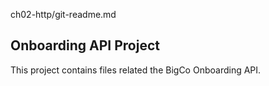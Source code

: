 ch02-http/git-readme.md
## Onboarding API Project
This project contains files related the BigCo Onboarding API.

